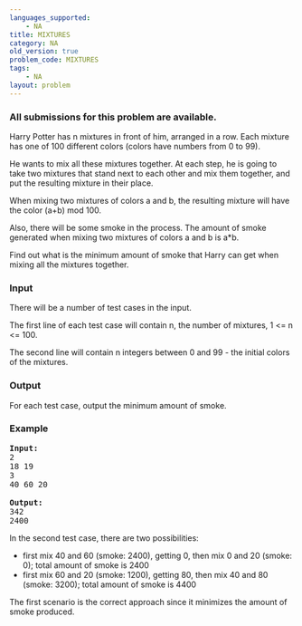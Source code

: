 ```yaml
---
languages_supported:
    - NA
title: MIXTURES
category: NA
old_version: true
problem_code: MIXTURES
tags:
    - NA
layout: problem
---
```

###  All submissions for this problem are available. 

Harry Potter has n mixtures in front of him, arranged in a row. Each mixture has one of 100 different colors (colors have numbers from 0 to 99).

He wants to mix all these mixtures together. At each step, he is going to take two mixtures that stand next to each other and mix them together, and put the resulting mixture in their place.

When mixing two mixtures of colors a and b, the resulting mixture will have the color (a+b) mod 100.

Also, there will be some smoke in the process. The amount of smoke generated when mixing two mixtures of colors a and b is a\*b.

Find out what is the minimum amount of smoke that Harry can get when mixing all the mixtures together.

### Input

There will be a number of test cases in the input.

The first line of each test case will contain n, the number of mixtures, 1 <= n <= 100.

The second line will contain n integers between 0 and 99 - the initial colors of the mixtures.

### Output

For each test case, output the minimum amount of smoke.

### Example

<pre><b>Input:</b>
2
18 19
3
40 60 20

<b>Output:</b>
342
2400
</pre>In the second test case, there are two possibilities:

- first mix 40 and 60 (smoke: 2400), getting 0, then mix 0 and 20 (smoke: 0); total amount of smoke is 2400
- first mix 60 and 20 (smoke: 1200), getting 80, then mix 40 and 80 (smoke: 3200); total amount of smoke is 4400

The first scenario is the correct approach since it minimizes the amount of smoke produced.
